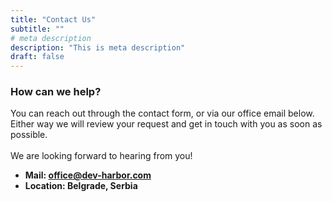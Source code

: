 ```yaml
---
title: "Contact Us"
subtitle: ""
# meta description
description: "This is meta description"
draft: false
---
```



### How can we help?
You can reach out through the contact form, or via our office email below. Either way we will review your request and get in touch with you as soon as possible. <br>
<br>We are looking forward to hearing from you!

* **Mail: office@dev-harbor.com**
* **Location: Belgrade, Serbia**